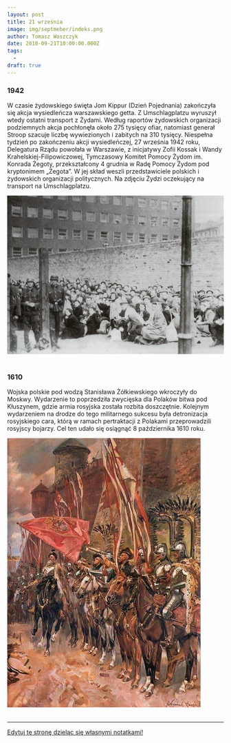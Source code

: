 ```yaml
---
layout: post
title: 21 września
image: img/septmeber/indeks.png
author: Tomasz Waszczyk
date: 2018-09-21T10:00:00.000Z
tags:
  - 
draft: true
---
```


### 1942

W czasie żydowskiego święta Jom Kippur (Dzień Pojednania) zakończyła się akcja wysiedleńcza warszawskiego getta. Z Umschlagplatzu wyruszył wtedy ostatni transport z Żydami.
Według raportów żydowskich organizacji podziemnych akcja pochłonęła około 275 tysięcy ofiar, natomiast generał Stroop szacuje liczbę wywiezionych i zabitych na 310 tysięcy.
Niespełna tydzień po zakończeniu akcji
wysiedleńczej, 27 września 1942 roku, Delegatura Rządu powołała w Warszawie, z inicjatywy Zofii Kossak i Wandy Krahelskiej-Filipowiczowej, Tymczasowy Komitet Pomocy Żydom im. Konrada Żegoty, przekształcony 4 grudnia w Radę Pomocy Żydom pod kryptonimem „Żegota”.
W jej skład weszli przedstawiciele polskich i
żydowskich organizacji politycznych.
Na zdjęciu Żydzi oczekujący na transport na Umschlagplatzu.

<img src="./img/september/umgang.jpg"><br><br>

### 1610

Wojska polskie pod wodzą Stanisława Żółkiewskiego wkroczyły do Moskwy.
Wydarzenie to poprzedziła zwycięska dla Polaków bitwa pod Kłuszynem, gdzie armia rosyjska została rozbita doszczętnie. Kolejnym wydarzeniem na drodze do tego militarnego sukcesu była detronizacja rosyjskiego cara, którą w ramach pertraktacji z Polakami przeprowadzili rosyjscy bojarzy.
Cel ten udało się osiągnąć 8 października 1610 roku.

<img src="./img/september/zolkiewski.jpg"><br><br>

---

<a href="https://github.com/TomaszWaszczyk/historia.waszczyk.com/edit/master/src/content/september-21.md" target="_blank">Edytuj tę stronę dzieląc się własnymi notatkami!</a>
